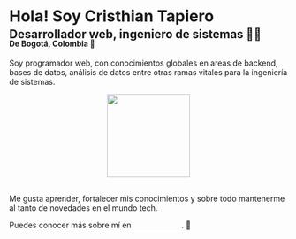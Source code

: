 <h1>Hola! Soy <span style="color:'#666DF2'">Cristhian Tapiero</span></h1>
<h2 style="margin-top:-1rem; margin-bottom:-1.5rem">Desarrollador web, ingeniero de sistemas 👨‍💻</h2>
<h4>De Bogotá, Colombia 📌</h4>
<p>Soy programador web, con conocimientos globales en areas de backend, bases de datos, análisis de datos entre otras ramas vitales para la ingeniería de sistemas.</p>

<p align="center">
<img height="150" style="margin:auto;margin-bottom:1rem; border:none;" src="https://github-readme-stats.vercel.app/api/top-langs/?username=CristhianTapiero&layout=compact&langs_count=7&theme=dark&locale=es" >
</p>

<p>Me gusta aprender, fortalecer mis conocimientos y sobre todo mantenerme al tanto de novedades en el mundo tech.</p>

<p>Puedes conocer más sobre mí en 
<a href="https://cristhian-tapiero.vercel.app" 
target="_blank" style="color: white; text-decoration:none;padding-bottom:.1rem; border-bottom:2px solid #fff;"> mi portafolio </a>. 🌱
</p>
